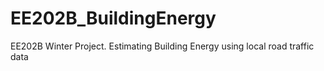 # EE202B_BuildingEnergy
EE202B Winter Project. Estimating Building Energy using local road traffic data
